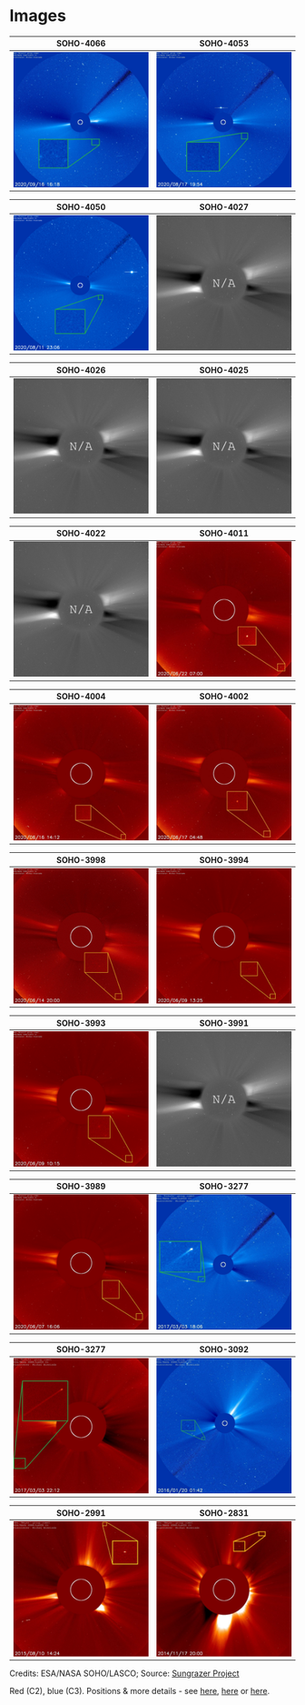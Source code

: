 # Images

| SOHO-4066             |  SOHO-4053 |
:-------------------------:|:-------------------------:
![SOHO-4066](https://github.com/mbiesiad/discoveries-biesiada/blob/master/images/discoveries/soho-4066.jpg)  |  ![SOHO-4053](https://github.com/mbiesiad/discoveries-biesiada/blob/master/images/discoveries/soho-4053.jpg)

| SOHO-4050             |  SOHO-4027 |
:-------------------------:|:-------------------------:
![SOHO-4050](https://github.com/mbiesiad/discoveries-biesiada/blob/master/images/discoveries/soho-4050.png)  |  ![N/A](https://github.com/mbiesiad/discoveries-biesiada/blob/master/images/discoveries/NA.jpg)

| SOHO-4026             |  SOHO-4025 |
:-------------------------:|:-------------------------:
![N/A](https://github.com/mbiesiad/discoveries-biesiada/blob/master/images/discoveries/NA.jpg)  |  ![N/A](https://github.com/mbiesiad/discoveries-biesiada/blob/master/images/discoveries/NA.jpg)

| SOHO-4022             |  SOHO-4011 |
:-------------------------:|:-------------------------:
![N/A](https://github.com/mbiesiad/discoveries-biesiada/blob/master/images/discoveries/NA.jpg)  |  ![SOHO-4011](https://github.com/mbiesiad/discoveries-biesiada/blob/master/images/discoveries/soho-4011-c2.jpg)

| SOHO-4004             |  SOHO-4002 |
:-------------------------:|:-------------------------:
![SOHO-4004](https://github.com/mbiesiad/discoveries-biesiada/blob/master/images/discoveries/soho-4004.jpg)  |  ![SOHO-4002](https://github.com/mbiesiad/discoveries-biesiada/blob/master/images/discoveries/soho-4002.jpg)

| SOHO-3998             |  SOHO-3994 |
:-------------------------:|:-------------------------:
![SOHO-3998](https://github.com/mbiesiad/discoveries-biesiada/blob/master/images/discoveries/soho-3998.jpg)  |  ![SOHO-3994](https://github.com/mbiesiad/discoveries-biesiada/blob/master/images/discoveries/soho-3994.png)

| SOHO-3993             |  SOHO-3991 |
:-------------------------:|:-------------------------:
![SOHO-3993](https://github.com/mbiesiad/discoveries-biesiada/blob/master/images/discoveries/soho-3993.png)  |  ![N/A](https://github.com/mbiesiad/discoveries-biesiada/blob/master/images/discoveries/NA.jpg)

| SOHO-3989             |  SOHO-3277 |
:-------------------------:|:-------------------------:
![SOHO-3989](https://github.com/mbiesiad/discoveries-biesiada/blob/master/images/discoveries/soho-3989.png)  |  ![SOHO-3277](https://github.com/mbiesiad/discoveries-biesiada/blob/master/images/discoveries/soho-3277-c3.jpg)

| SOHO-3277             |  SOHO-3092 |
:-------------------------:|:-------------------------:
![SOHO-2831](https://github.com/mbiesiad/discoveries-biesiada/blob/master/images/discoveries/soho-3277-c2.jpg)  |  ![SOHO-2991](https://github.com/mbiesiad/discoveries-biesiada/blob/master/images/discoveries/soho-3092.jpg)

| SOHO-2991             |  SOHO-2831 |
:-------------------------:|:-------------------------:
![SOHO-2831](https://github.com/mbiesiad/discoveries-biesiada/blob/master/images/discoveries/soho-2991.jpg)  |  ![SOHO-2991](https://github.com/mbiesiad/discoveries-biesiada/blob/master/images/discoveries/soho-2831.jpg)

Credits: ESA/NASA SOHO/LASCO; Source: [Sungrazer Project](https://sungrazer.nrl.navy.mil/)

Red (C2), blue (C3).
Positions & more details - see [here](https://biesiadamichal.com/), [here](https://soho.nascom.nasa.gov/) or [here](https://sungrazer.nrl.navy.mil/).

